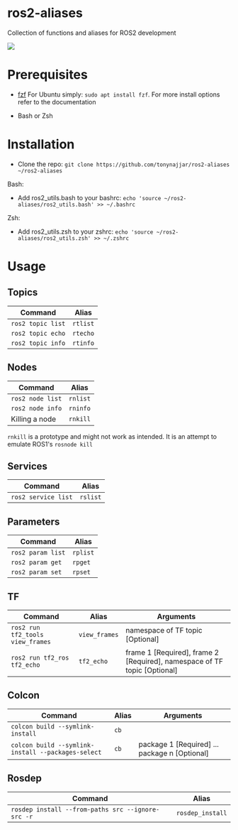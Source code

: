 # ros2-aliases
Collection of functions and aliases for ROS2 development

![](https://github.com/tonynajjar/ros2-aliases/blob/main/usage.gif)

# Prerequisites

- [fzf](https://github.com/junegunn/fzf#installation)
For Ubuntu simply: `sudo apt install fzf`. For more install options refer to the documentation

- Bash or Zsh

# Installation

- Clone the repo: `git clone https://github.com/tonynajjar/ros2-aliases ~/ros2-aliases`

Bash:
- Add ros2_utils.bash to your bashrc: `echo 'source ~/ros2-aliases/ros2_utils.bash' >> ~/.bashrc`

Zsh:
- Add ros2_utils.zsh to your zshrc: `echo 'source ~/ros2-aliases/ros2_utils.zsh' >> ~/.zshrc`

# Usage

## Topics

| Command | Alias |
| --- | --- |
| `ros2 topic list` | `rtlist` |
| `ros2 topic echo` | `rtecho`|
| `ros2 topic info` | `rtinfo`|

## Nodes

| Command | Alias |
| --- | --- |
| `ros2 node list` | `rnlist` |
| `ros2 node info` | `rninfo`|
| Killing a node | `rnkill`|

`rnkill` is a prototype and might not work as intended. It is an attempt to emulate ROS1's `rosnode kill`

## Services

| Command | Alias |
| --- | --- |
| `ros2 service list` | `rslist` |

## Parameters

| Command | Alias |
| --- | --- |
| `ros2 param list` | `rplist` |
| `ros2 param get`  | `rpget`|
| `ros2 param set`  | `rpset`|

## TF

| Command | Alias | Arguments |
| --- | --- | --- |
| `ros2 run tf2_tools view_frames` | `view_frames` | namespace of TF topic [Optional] |
| `ros2 run tf2_ros tf2_echo` | `tf2_echo`| frame 1 [Required], frame 2 [Required], namespace of TF topic [Optional] |

## Colcon

| Command | Alias | Arguments |
| --- | --- | --- |
| `colcon build --symlink-install` | `cb` |
| `colcon build --symlink-install --packages-select` | `cb`| package 1 [Required] ... package n [Optional] |

## Rosdep

| Command | Alias |
| --- | --- |
| `rosdep install --from-paths src --ignore-src -r` | `rosdep_install` |